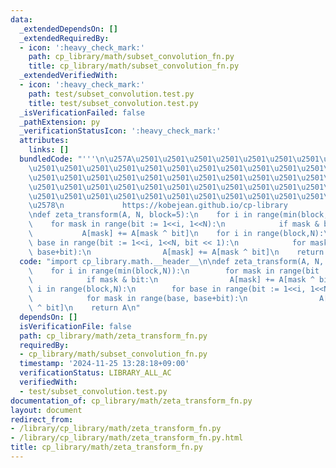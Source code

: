 ```yaml
---
data:
  _extendedDependsOn: []
  _extendedRequiredBy:
  - icon: ':heavy_check_mark:'
    path: cp_library/math/subset_convolution_fn.py
    title: cp_library/math/subset_convolution_fn.py
  _extendedVerifiedWith:
  - icon: ':heavy_check_mark:'
    path: test/subset_convolution.test.py
    title: test/subset_convolution.test.py
  _isVerificationFailed: false
  _pathExtension: py
  _verificationStatusIcon: ':heavy_check_mark:'
  attributes:
    links: []
  bundledCode: "'''\n\u257A\u2501\u2501\u2501\u2501\u2501\u2501\u2501\u2501\u2501\u2501\
    \u2501\u2501\u2501\u2501\u2501\u2501\u2501\u2501\u2501\u2501\u2501\u2501\u2501\
    \u2501\u2501\u2501\u2501\u2501\u2501\u2501\u2501\u2501\u2501\u2501\u2501\u2501\
    \u2501\u2501\u2501\u2501\u2501\u2501\u2501\u2501\u2501\u2501\u2501\u2501\u2501\
    \u2501\u2501\u2501\u2501\u2501\u2501\u2501\u2501\u2501\u2501\u2501\u2501\u2501\
    \u2578\n             https://kobejean.github.io/cp-library               \n'''\n\
    \ndef zeta_transform(A, N, block=5):\n    for i in range(min(block,N)):\n    \
    \    for mask in range(bit := 1<<i, 1<<N):\n            if mask & bit:\n     \
    \           A[mask] += A[mask ^ bit]\n    for i in range(block,N):\n        for\
    \ base in range(bit := 1<<i, 1<<N, bit << 1):\n            for mask in range(base,\
    \ base+bit):\n                A[mask] += A[mask ^ bit]\n    return A\n"
  code: "import cp_library.math.__header__\n\ndef zeta_transform(A, N, block=5):\n\
    \    for i in range(min(block,N)):\n        for mask in range(bit := 1<<i, 1<<N):\n\
    \            if mask & bit:\n                A[mask] += A[mask ^ bit]\n    for\
    \ i in range(block,N):\n        for base in range(bit := 1<<i, 1<<N, bit << 1):\n\
    \            for mask in range(base, base+bit):\n                A[mask] += A[mask\
    \ ^ bit]\n    return A\n"
  dependsOn: []
  isVerificationFile: false
  path: cp_library/math/zeta_transform_fn.py
  requiredBy:
  - cp_library/math/subset_convolution_fn.py
  timestamp: '2024-11-25 13:28:18+09:00'
  verificationStatus: LIBRARY_ALL_AC
  verifiedWith:
  - test/subset_convolution.test.py
documentation_of: cp_library/math/zeta_transform_fn.py
layout: document
redirect_from:
- /library/cp_library/math/zeta_transform_fn.py
- /library/cp_library/math/zeta_transform_fn.py.html
title: cp_library/math/zeta_transform_fn.py
---
```

